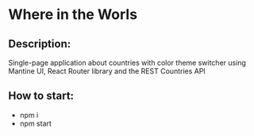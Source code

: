 <h1>Where in the Worls</h1>

<h2>Description:</h2>

<p>Single-page application about countries with color theme switcher using Mantine UI, React Router library and the REST Countries API</p>

<h2>How to start:</h2>


- npm i
- npm start
